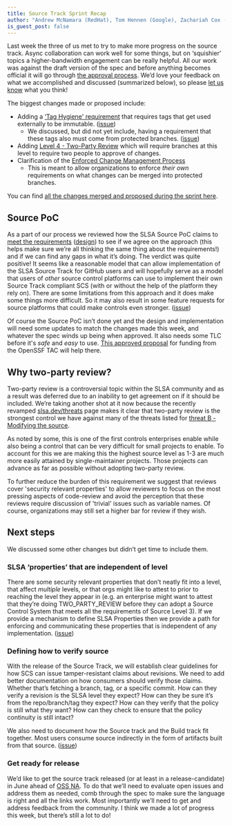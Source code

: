 ```yaml
---
title: Source Track Sprint Recap
author: "Andrew McNamara (RedHat), Tom Hennen (Google), Zachariah Cox (GitHub)"
is_guest_post: false
---
```


Last week the three of us met to try to make more progress on the source track.  Async collaboration can work well for some things, but on ‘squishier’ topics a higher-bandwidth engagement can be really helpful.  All our work was against the draft version of the spec and before anything becomes official it will go through [the approval process](https://github.com/slsa-framework/governance/blob/main/5._Governance.md#4-specification-development-process).  We’d love your feedback on what we accomplished and discussed (summarized below), so please [let us know](/community#:~:text=welcome%20your%20contributions.-,How%20to%20contribute,-For%20questions%2C%20suggestions) what you think!

The biggest changes made or proposed include:

-   Adding a [‘Tag Hygiene' requirement](/spec/draft/source-requirements#:~:text=%E2%9C%93-,Tag%20Hygiene,-If%20the%20SCS) that requires tags that get used externally to be immutable. ([issue](https://github.com/slsa-framework/slsa/issues/1296))
    -   We discussed, but did not yet include, having a requirement that these tags also must come from protected branches. ([issue](https://github.com/slsa-framework/slsa/issues/1353))
-   Adding [Level 4 - Two-Party Review](https://github.com/slsa-framework/slsa/pull/1350) which will require branches at this level to require two people to approve of changes.
-   Clarification of the [Enforced Change Management Process](/spec/draft/source-requirements#source-control-system:~:text=Enforced%20change%20management%20process)
    -   This is meant to allow organizations to enforce _their own_ requirements on what changes can be merged into protected branches.

You can find [all the changes merged and proposed during the sprint here](https://github.com/slsa-framework/slsa/pulls?q=is%3Apr+label%3Asource-track+updated%3A2025-04-24+updated%3A2025-04-23+updated%3A2025-04-25+).

## Source PoC

As a part of our process we reviewed how the SLSA Source PoC claims to [meet the requirements](https://github.com/slsa-framework/slsa-source-poc/blob/main/REQUIREMENTS_MAPPING.md) ([design](https://github.com/slsa-framework/slsa-source-poc/blob/main/DESIGN.md)) to see if we agree on the approach (this helps make sure we’re all thinking the same thing about the requirements!) and if we can find any gaps in what it’s doing.  The verdict was quite positive!  It seems like a reasonable model that can allow implementation of the SLSA Source Track for GitHub users and will hopefully serve as a model that users of _other_ source control platforms can use to implement their own Source Track compliant SCS (with or without the help of the platform they rely on).  There are some limitations from this approach and it does make some things more difficult.  So it may also result in some feature requests for source platforms that could make controls even stronger. ([issue](https://github.com/slsa-framework/slsa-source-poc/issues/138))

Of course the Source PoC isn’t done yet and the design and implementation will need some updates to match the changes made this week, and whatever the spec winds up being when approved.  It also needs some TLC before it's _safe_ and _easy_ to use.  [This approved proposal](https://github.com/ossf/tac/issues/474) for funding from the OpenSSF TAC will help there.

## Why two-party review?

Two-party review is a controversial topic within the SLSA community and as a result was deferred due to an inability to get agreement on if it should be included.  We’re taking another shot at it now because the recently revamped [slsa.dev/threats](/threats) page makes it clear that two-party review is the strongest control we have against many of the threats listed for [threat B - Modifying the source](/spec/v1.1/threats#:~:text=(B)%20Modifying%20the%20source,-An%20adversary%20without).

As noted by some, this is one of the first controls enterprises enable while also being a control that can be very difficult for small projects to enable. To account for this we are making this the highest source level as 1-3 are much more easily attained by single-maintainer projects. Those projects can advance as far as possible without adopting two-party review.

To further reduce the burden of this requirement we suggest that reviews cover 'security relevant properties' to allow reviewers to focus on the most pressing aspects of code-review and avoid the perception that these reviews require discussion of 'trivial' issues such as variable names. Of course, organizations may still set a higher bar for review if they wish.

## Next steps

We discussed some other changes but didn’t get time to include them.

### SLSA ‘properties’ that are independent of level

There are some security relevant properties that don’t neatly fit into a level, that affect _multiple_ levels, or that orgs might like to attest to prior to reaching the level they appear in (e.g. an enterprise might want to attest that they’re doing TWO_PARTY_REVIEW before they can adopt a Source Control System that meets all the requirements of Source Level 3).  If we provide a mechanism to define SLSA Properties then we provide a path for enforcing and communicating these properties that is independent of any implementation.  ([issue](https://github.com/slsa-framework/slsa/issues/1355))

### Defining how to verify source

With the release of the Source Track, we will establish clear guidelines for how SCS can issue tamper-resistant claims about revisions.
We need to add better documentation on how consumers should verify those claims.  Whether that’s fetching a branch, tag, or a specific commit.  How can they verify a revision is the SLSA level they expect?  How can they be sure it’s from the repo/branch/tag they expect? How can they verify that the policy is still what they want? How can they check to ensure that the policy continuity is still intact?

We also need to document how the Source track and the Build track fit together.  Most users consume source indirectly in the form of artifacts built from that source.  ([issue](https://github.com/slsa-framework/slsa/issues/1356))

### Get ready for release

We’d like to get the source track released (or at least in a release-candidate) in June ahead of [OSS NA](https://events.linuxfoundation.org/open-source-summit-north-america/).  To do that we’ll need to evaluate open issues and address them as needed, comb through the spec to make sure the language is right and all the links work.  Most importantly we’ll need to get and address feedback from the community.  I think we made a lot of progress this week, but there’s still a lot to do!
